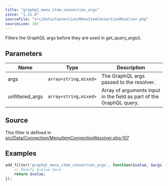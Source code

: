 ```yaml
---
title: "graphql_menu_item_connection_args"
since: "1.11.0"
sourceFile: "src/Data/Connection/MenuItemConnectionResolver.php"
sourceLine: 107
---
```



Filters the GraphQL args before they are used in get_query_args().

## Parameters

| Name | Type | Description |
|------|------|-------------|
| args | `array<string,mixed>` | The GraphQL args passed to the resolver. |
| unfiltered_args | `array<string,mixed>` | Array of arguments input in the field as part of the GraphQL query. |




## Source

This filter is defined in [src/Data/Connection/MenuItemConnectionResolver.php:107](https://github.com/wp-graphql/wp-graphql/blob/develop/src/Data/Connection/MenuItemConnectionResolver.php#L107)


## Examples

```php
add_filter('graphql_menu_item_connection_args', function($value, $args, $unfiltered_args) {
    // Modify $value here
    return $value;
});
```